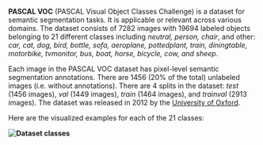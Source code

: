 **PASCAL VOC** (PASCAL Visual Object Classes Challenge) is a dataset for semantic segmentation tasks. It is applicable or relevant across various domains.
The dataset consists of 7282 images with 19694
labeled objects belonging to 21 different classes
including *neutral, person, chair*,
and other: *car, cat, dog, bird, bottle, sofa, aeroplane, pottedplant, train, diningtable, motorbike, tvmonitor, bus, boat, horse, bicycle, cow, and sheep*.


Each image in the PASCAL VOC dataset has pixel-level semantic segmentation annotations. There are 1456 (20% of the total) unlabeled images (i.e. without annotations).
There are 4 splits in the dataset: *test* (1456 images), *val* (1449 images), *train* (1464 images), and *trainval* (2913 images). The dataset was released in 2012 by the [University of Oxford](http://host.robots.ox.ac.uk/pascal/VOC/).

Here are the visualized examples for each of the 21 classes:

**![Dataset classes](https://raw.githubusercontent.com/dataset-ninja/pascal-voc-2012/main/visualizations/classes_preview.webp)**
